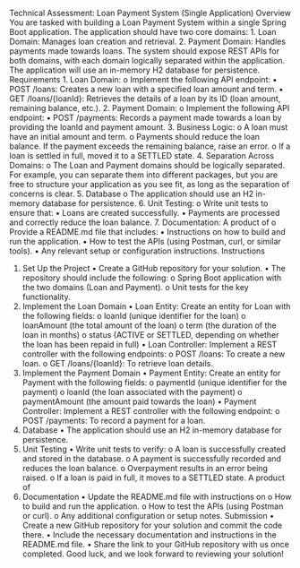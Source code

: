 Technical Assessment: Loan Payment System (Single Application)
Overview
You are tasked with building a Loan Payment System within a single Spring Boot application. The application should have two core domains:
1.
Loan Domain: Manages loan creation and retrieval.
2.
Payment Domain: Handles payments made towards loans.
The system should expose REST APIs for both domains, with each domain logically separated within the application. The application will use an in-memory H2 database for persistence.
Requirements
1.
Loan Domain:
o
Implement the following API endpoint:
▪
POST /loans: Creates a new loan with a specified loan amount and term.
▪
GET /loans/{loanId}: Retrieves the details of a loan by its ID (loan amount, remaining balance, etc.).
2.
Payment Domain:
o
Implement the following API endpoint:
▪
POST /payments: Records a payment made towards a loan by providing the loanId and payment amount.
3.
Business Logic:
o
A loan must have an initial amount and term.
o
Payments should reduce the loan balance. If the payment exceeds the remaining balance, raise an error.
o
If a loan is settled in full, moved it to a SETTLED state.
4.
Separation Across Domains:
o
The Loan and Payment domains should be logically separated. For example, you can separate them into different packages, but you are free to structure your application as you see fit, as long as the separation of concerns is clear.
5.
Database
o
The application should use an H2 in-memory database for persistence.
6.
Unit Testing:
o
Write unit tests to ensure that:
▪
Loans are created successfully.
▪
Payments are processed and correctly reduce the loan balance.
7.
Documentation:
A product of
o
Provide a README.md file that includes:
▪
Instructions on how to build and run the application.
▪
How to test the APIs (using Postman, curl, or similar tools).
▪
Any relevant setup or configuration instructions.
Instructions
1. Set Up the Project
   •
   Create a GitHub repository for your solution.
   •
   The repository should include the following:
   o
   Spring Boot application with the two domains (Loan and Payment).
   o
   Unit tests for the key functionality.
2. Implement the Loan Domain
   •
   Loan Entity: Create an entity for Loan with the following fields:
   o
   loanId (unique identifier for the loan)
   o
   loanAmount (the total amount of the loan)
   o
   term (the duration of the loan in months)
   o
   status (ACTIVE or SETTLED, depending on whether the loan has been repaid in full)
   •
   Loan Controller: Implement a REST controller with the following endpoints:
   o
   POST /loans: To create a new loan.
   o
   GET /loans/{loanId}: To retrieve loan details.
3. Implement the Payment Domain
   •
   Payment Entity: Create an entity for Payment with the following fields:
   o
   paymentId (unique identifier for the payment)
   o
   loanId (the loan associated with the payment)
   o
   paymentAmount (the amount paid towards the loan)
   •
   Payment Controller: Implement a REST controller with the following endpoint:
   o
   POST /payments: To record a payment for a loan.
4. Database
   •
   The application should use an H2 in-memory database for persistence.
5. Unit Testing
   •
   Write unit tests to verify:
   o
   A loan is successfully created and stored in the database.
   o
   A payment is successfully recorded and reduces the loan balance.
   o
   Overpayment results in an error being raised.
   o
   If a loan is paid in full, it moves to a SETTLED state.
   A product of
6. Documentation
   •
   Update the README.md file with instructions on
   o
   How to build and run the application.
   o
   How to test the APIs (using Postman or curl).
   o
   Any additional configuration or setup notes.
   Submission
   •
   Create a new GitHub repository for your solution and commit the code there.
   •
   Include the necessary documentation and instructions in the README.md file.
   •
   Share the link to your GitHub repository with us once completed.
   Good luck, and we look forward to reviewing your solution!